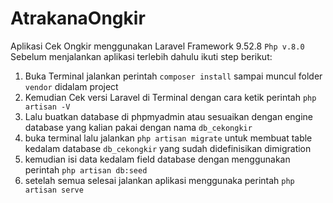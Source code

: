 # AtrakanaOngkir
Aplikasi Cek Ongkir menggunakan Laravel Framework 9.52.8 `Php v.8.0`
Sebelum menjalankan aplikasi terlebih dahulu ikuti step berikut:

1. Buka Terminal jalankan perintah ```composer install``` sampai muncul folder ```vendor``` didalam project
2. Kemudian Cek versi Laravel di Terminal dengan cara ketik perintah ```php artisan -V```
3. Lalu buatkan database di phpmyadmin atau sesuaikan dengan engine database yang kalian pakai dengan nama ```db_cekongkir```
4. buka terminal lalu jalankan ```php artisan migrate``` untuk membuat table kedalam database ```db_cekongkir``` yang sudah didefinisikan dimigration
5. kemudian isi data kedalam field database dengan menggunakan perintah ```php artisan db:seed```
6. setelah semua selesai jalankan aplikasi menggunaka perintah ```php artisan serve```
